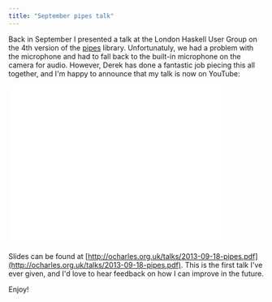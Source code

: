 ```yaml
---
title: "September pipes talk"
---
```


Back in September I presented a talk at the London Haskell User Group on the 4th
version of the [pipes](http://hackage.haskell.org/package/pipes) library.
Unfortunatuly, we had a problem with the microphone and had to fall back to the
built-in microphone on the camera for audio. However, Derek has done a fantastic
job piecing this all together, and I'm happy to announce that my talk is now on
YouTube:

<iframe width="420" height="315" src="//www.youtube.com/embed/2jdJGdA7AYs" frameborder="0" allowfullscreen></iframe>

Slides can be found at [http://ocharles.org.uk/talks/2013-09-18-pipes.pdf](http://ocharles.org.uk/talks/2013-09-18-pipes.pdf).
This is the first talk I've ever given, and I'd love to hear feedback on how I
can improve in the future.

Enjoy!
